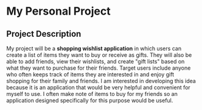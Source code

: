 # My Personal Project

## Project Description

My project will be a **shopping wishlist application** in which users can create a list of items they want to buy or receive as gifts. They will also be able to add friends, view their wishlists, and create "gift lists" based on what they want to purchase for their friends. Target users include anyone who often keeps track of items they are interested in and enjoy gift shopping for their family and friends. I am interested in developing this idea because it is an application that would be very helpful and convenient for myself to use. I often make note of items to buy for my friends so an application designed specifically for this purpose would be useful.